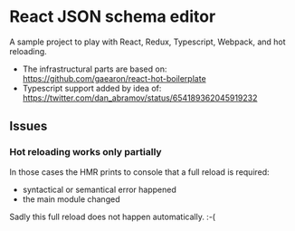 # React JSON schema editor

A sample project to play with React, Redux, Typescript, Webpack, and hot reloading.

- The infrastructural parts are based on: https://github.com/gaearon/react-hot-boilerplate
- Typescript support added by idea of: https://twitter.com/dan_abramov/status/654189362045919232

## Issues

### Hot reloading works only partially

In those cases the HMR prints to console that a full reload is required:

- syntactical or semantical error happened
- the main module changed

Sadly this full reload does not happen automatically. :-(
